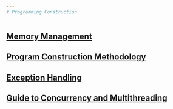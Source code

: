 ```yaml
---
# Programming Construction
---
```

## [Memory Management](https://github.com/NirmalKBandara/programming-construction/blob/main/memory-management.md)
## [Program Construction Methodology](https://github.com/NirmalKBandara/programming-construction/blob/main/program-construction-methodology.md)
## [Exception Handling](https://github.com/NirmalKBandara/programming-construction/blob/main/exceotionhandling.md)
## [Guide to Concurrency and Multithreading](https://github.com/NirmalKBandara/programming-construction/blob/main/multithreading.md)
